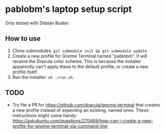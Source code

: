 # pablobm's laptop setup script

Only tested with Debian Buster.

## How to use

1. Clone submodules: `git submodule init && git submodule update`.
1. Create a new profile for Gnome Terminal named "pablobm". It will receive the
   Dracula color scheme. This is because the installer apparently can't apply
   these to the default profile, or create a new profile itself.
1. Run the installer: `sh ./run.sh`.

## TODO

* Try file a PR for https://github.com/dracula/gnome-terminal that creates a
  new profile instead of expecting an existing, named ones. These instructions
  might come handy:
  https://askubuntu.com/questions/270469/how-can-i-create-a-new-profile-for-gnome-terminal-via-command-line
